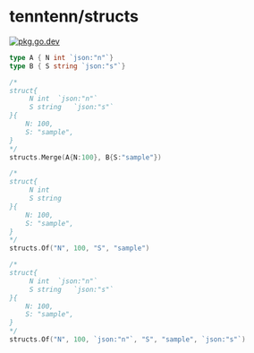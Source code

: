 # tenntenn/structs

[![pkg.go.dev][gopkg-badge]][gopkg]

```go
type A { N int `json:"n"`}
type B { S string `json:"s"`}

/*
struct{
     N int	`json:"n"`
     S string	`json:"s"`
}{
	N: 100,
	S: "sample",
}
*/
structs.Merge(A{N:100}, B{S:"sample"})
```

```go
/*
struct{
     N int
     S string
}{
	N: 100,
	S: "sample",
}
*/
structs.Of("N", 100, "S", "sample")

/*
struct{
     N int	`json:"n"`
     S string	`json:"s"`
}{
	N: 100,
	S: "sample",
}
*/
structs.Of("N", 100, `json:"n"`, "S", "sample", `json:"s"`)
```


<!-- links -->
[gopkg]: https://pkg.go.dev/github.com/tenntenn/structs
[gopkg-badge]: https://pkg.go.dev/badge/github.com/tenntenn/structs?status.svg

